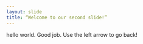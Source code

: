 ```yaml
---
layout: slide
title: “Welcome to our second slide!”
---
```

hello world. Good job.
Use the left arrow to go back!
